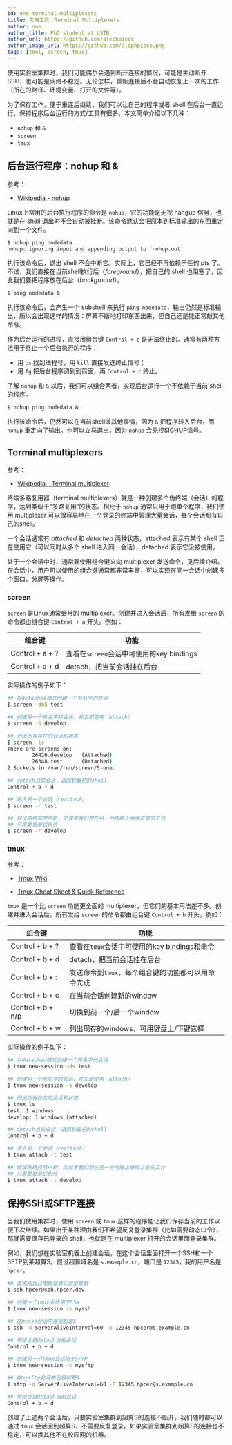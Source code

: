 ```yaml
---
id: one-terminal-multiplexers
title: 实用工具：Terminal Multiplexers
author: one
author_title: PhD student at USTB
author_url: https://github.com/alephpiece
author_image_url: https://github.com/alephpiece.png
tags: [tool, screen, tmux]
---
```


使用实验室集群时，我们可能偶尔会遇到断开连接的情况，可能是主动断开SSH，也可能是网络不稳定。无论怎样，重新连接后不会自动恢复上一次的工作（所在的路径、环境变量、打开的文件等）。

为了保存工作，便于重连后继续，我们可以让自己的程序或者 shell 在后台一直运行。保持程序后台运行的方式/工具有很多，本文简单介绍以下几种：

- `nohup` 和 `&`
- `screen`
- `tmux`

<!--truncate-->

## 后台运行程序：nohup 和 &

参考：

- [Wikipedia - nohup](https://en.wikipedia.org/wiki/Nohup)

Linux上常用的后台执行程序的命令是 `nohup`，它的功能是无视 hangup 信号，也就是在 shell 退出时不会自动被挂断。该命令默认会把原本到标准输出的东西重定向到一个文件。

```bash
$ nohup ping nodedata
nohup: ignoring input and appending output to ‘nohup.out’
```

执行该命令后，退出 shell 不会中断它。实际上，它已经不再依赖于任何 pts 了。不过，我们直接在当前shell执行后（*foreground*），把自己的 shell 也阻塞了，因此我们要把程序放在后台（*background*）。

```bash
$ ping nodedata &
```

执行该命令后，会产生一个 subshell 来执行 `ping nodedata`，输出仍然是标准输出，所以会出现这样的情况：屏幕不断地打印东西出来，但自己还是能正常敲其他命令。

作为后台运行的进程，直接用组合键 `Control + c` 是无法终止的。通常有两种方法用于终止一个后台执行的程序：

- 用 `ps` 找到进程号，用 `kill` 直接发送终止信号；
- 用 `fg` 把后台程序调到到前面，再 `Control + c` 终止。

了解 `nohup` 和 `&` 以后，我们可以组合两者，实现后台运行一个不依赖于当前 shell 的程序。

```bash
$ nohup ping nodedata &
```

执行该命令后，仍然可以在当前shell做其他事情，因为 `&` 把程序转入后台，而 `nohup` 重定向了输出。也可以立马退出，因为 `nohup` 会无视SIGHUP信号。

## Terminal multiplexers

参考：

- [Wikipedia - Terminal multiplexer](https://en.wikipedia.org/wiki/Terminal_multiplexer)

终端多路复用器（terminal multiplexers）就是一种创建多个伪终端（会话）的程序，达到类似于“多路复用”的状态。相比于 `nohup` 通常只用于跑单个程序，我们使用 multiplexer 可以很容易地在一个登录的终端中管理大量会话，每个会话都有自己的shell。

一个会话通常有 *attached* 和 *detached* 两种状态，attached 表示有某个 shell 正在使用它（可以同时从多个 shell 进入同一会话），detached 表示它没被使用。

处于一个会话中时，通常要使用组合键来向 multiplexer 发送命令，见后续介绍。在会话中，用户可以使用的组合键通常都非常丰富，可以实现在同一会话中创建多个窗口、分屏等操作。

### screen

`screen` 是Linux通常会带的 multiplexer。创建并进入会话后，所有发给 `screen` 的命令都由组合键 `Control + a` 开头。例如：

| 组合键          | 功能                                     |
| --------------- | ---------------------------------------- |
| Control + a + ? | 查看在`screen`会话中可使用的key bindings |
| Control + a + d | detach，把当前会话挂在后台               |

实际操作的例子如下：

```bash
## 以detached模式创建一个有名字的会话
$ screen -dmS test

## 创建另一个有名字的会话，并立即使用（attach）
$ screen -S develop

## 列出所有存在的会话和状态
$ screen -ls
There are screens on:
        26426.develop   (Attached)
        26348.test      (Detached)
2 Sockets in /var/run/screen/S-one.

## detach当前会话，退回到最初的shell
Control + a + d

## 进入另一个会话（reattach）
$ screen -r test

## 假设网络突然中断，又或者我们想在另一台电脑上继续之前的工作
## 只需要登录后执行
$ screen -r develop
```

### tmux

参考：

- [Tmux Wiki](https://github.com/tmux/tmux/wiki)

- [Tmux Cheat Sheet & Quick Reference](https://tmuxcheatsheet.com/)

`tmux` 是一个比 `screen` 功能更全面的 multiplexer，但它们的基本用法差不多。创建并进入会话后，所有发给 `screen` 的命令都由组合键 `Control + b` 开头。例如：

| 组合键            | 功能                                               |
| ----------------- | -------------------------------------------------- |
| Control + b + ?   | 查看在`tmux`会话中可使用的key bindings和命令       |
| Control + b + d   | detach，把当前会话挂在后台                         |
| Control + b + :   | 发送命令到`tmux`，每个组合键的功能都可以用命令完成 |
| Control + b + c   | 在当前会话创建新的window                           |
| Control + b + n/p | 切换到前一个/后一个window                          |
| Control + b + w   | 列出现存的windows，可用键盘上/下键选择             |

实际操作的例子如下：

```bash
## 以detached模式创建一个有名字的会话
$ tmux new-session -ds test

## 创建另一个有名字的会话，并立即使用（attach）
$ tmux new-session -s develop

## 列出所有存在的会话和状态
$ tmux ls
test: 1 windows
develop: 1 windows (attached)

## detach当前会话，退回到最初的shell
Control + b + d

## 进入另一个会话（reattach）
$ tmux attach -t test

## 假设网络突然中断，又或者我们想在另一台电脑上继续之前的工作
## 只需要登录后执行
$ tmux attach -t develop
```

## 保持SSH或SFTP连接

当我们使用集群时，使用 `screen` 或 `tmux` 这样的程序能让我们保存当前的工作以便下次继续。如果出于某种理由我们不希望反复登录集群（比如需要动态口令），那就需要保存已登录的 shell，也就是在 multiplexer 打开的会话里面登录集群。

例如，我们想在实验室机器上创建会话，在这个会话里面打开一个SSH和一个SFTP到某超算S。假设超算域名是 `s.example.cn`，端口是 `12345`，我的用户名是 `hpcer`。

```bash
## 首先从自己电脑登录实验室集群
$ ssh hpcer@ssh.hpcer.dev

## 创建一个tmux会话用于SSH
$ tmux new-session -s myssh

## 在myssh会话中连接超算S
$ ssh -o ServerAliveInterval=60 -p 12345 hpcer@s.example.cn

## 用组合键detach当前会话
Control + b + d

## 创建另一个tmux会话用于SFTP
$ tmux new-session -s mysftp

## 在mysftp会话中连接超算S
$ sftp -o ServerAliveInterval=60 -P 12345 hpcer@s.example.cn

## 用组合键detach当前会话
Control + b + d 
```

创建了上述两个会话后，只要实验室集群到超算S的连接不断开，我们随时都可以通过 `tmux` 会话回到超算S，不需要反复登录。如果实验室集群到超算S的连接也不稳定，可以换其他不在校园网的机器。
